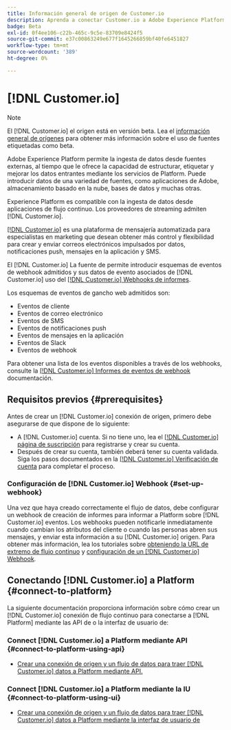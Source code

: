```yaml
---
title: Información general de origen de Customer.io
description: Aprenda a conectar Customer.io a Adobe Experience Platform mediante API o la interfaz de usuario de aprovechando los webhooks
badge: Beta
exl-id: 0f4ee106-c22b-465c-9c5e-83709e8424f5
source-git-commit: e37c00863249e677f1645266859bf40fe6451827
workflow-type: tm+mt
source-wordcount: '389'
ht-degree: 0%

---
```


# [!DNL Customer.io]

>[!NOTE]
>
>El [!DNL Customer.io] el origen está en versión beta. Lea el [información general de orígenes](../../home.md#terms-and-conditions) para obtener más información sobre el uso de fuentes etiquetadas como beta.

Adobe Experience Platform permite la ingesta de datos desde fuentes externas, al tiempo que le ofrece la capacidad de estructurar, etiquetar y mejorar los datos entrantes mediante los servicios de Platform. Puede introducir datos de una variedad de fuentes, como aplicaciones de Adobe, almacenamiento basado en la nube, bases de datos y muchas otras.

Experience Platform es compatible con la ingesta de datos desde aplicaciones de flujo continuo. Los proveedores de streaming admiten [!DNL Customer.io].

[[!DNL Customer.io]](https://customer.io/) es una plataforma de mensajería automatizada para especialistas en marketing que desean obtener más control y flexibilidad para crear y enviar correos electrónicos impulsados por datos, notificaciones push, mensajes en la aplicación y SMS.

El [!DNL Customer.io] La fuente de permite introducir esquemas de eventos de webhook admitidos y sus datos de evento asociados de [!DNL Customer.io] uso del [[!DNL Customer.io] Webhooks de informes](https://customer.io/docs/api/webhooks/).

Los esquemas de eventos de gancho web admitidos son:

* Eventos de cliente
* Eventos de correo electrónico
* Eventos de SMS
* Eventos de notificaciones push
* Eventos de mensajes en la aplicación
* Eventos de Slack
* Eventos de webhook

Para obtener una lista de los eventos disponibles a través de los webhooks, consulte la [[!DNL Customer.io] Informes de eventos de webhook](https://customer.io/docs/webhooks/#events) documentación.

## Requisitos previos {#prerequisites}

Antes de crear un [!DNL Customer.io] conexión de origen, primero debe asegurarse de que dispone de lo siguiente:

* A [!DNL Customer.io] cuenta. Si no tiene uno, lea el [[!DNL Customer.io] página de suscripción](https://fly.customer.io/signup) para registrarse y crear su cuenta.
* Después de crear su cuenta, también deberá tener su cuenta validada. Siga los pasos documentados en la [[!DNL Customer.io] Verificación de cuenta](https://customer.io/docs/account-verification/) para completar el proceso.

### Configuración de [!DNL Customer.io] Webhook {#set-up-webhook}

Una vez que haya creado correctamente el flujo de datos, debe configurar un webhook de creación de informes para informar a Platform sobre [!DNL Customer.io] eventos. Los webhooks pueden notificarle inmediatamente cuando cambian los atributos del cliente o cuando las personas abren sus mensajes, y enviar esta información a su [!DNL Customer.io] origen. Para obtener más información, lea los tutoriales sobre [obteniendo la URL de extremo de flujo continuo](../../tutorials/ui/create/marketing-automation/customerio-webhook.md#get-streaming-endpoint) y [configuración de un [!DNL Customer.io] Webhook](../../tutorials/ui/create/marketing-automation/customerio-webhook.md#set-up-webhook).

## Conectando [!DNL Customer.io] a Platform {#connect-to-platform}

La siguiente documentación proporciona información sobre cómo crear un [!DNL Customer.io] conexión de flujo continuo para conectarse a [!DNL Platform] mediante las API de o la interfaz de usuario de:

### Connect [!DNL Customer.io] a Platform mediante API {#connect-to-platform-using-api}

* [Crear una conexión de origen y un flujo de datos para traer [!DNL Customer.io] datos a Platform mediante API.](../../tutorials/api/create/marketing-automation/customerio-webhook.md)

### Connect [!DNL Customer.io] a Platform mediante la IU {#connect-to-platform-using-ui}

* [Crear una conexión de origen y un flujo de datos para traer [!DNL Customer.io] datos a Platform mediante la interfaz de usuario de](../../tutorials/ui/create/marketing-automation/customerio-webhook.md)
